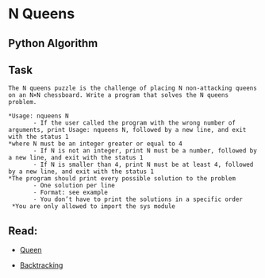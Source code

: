 # N Queens

## Python  Algorithm

## Task

    The N queens puzzle is the challenge of placing N non-attacking queens on an N×N chessboard. Write a program that solves the N queens problem.

    *Usage: nqueens N
           - If the user called the program with the wrong number of arguments, print Usage: nqueens N, followed by a new line, and exit with the status 1
    *where N must be an integer greater or equal to 4
           - If N is not an integer, print N must be a number, followed by a new line, and exit with the status 1
           - If N is smaller than 4, print N must be at least 4, followed by a new line, and exit with the status 1
    *The program should print every possible solution to the problem
           - One solution per line
           - Format: see example
           - You don’t have to print the solutions in a specific order
     *You are only allowed to import the sys module

## Read:

  * [Queen](https://en.wikipedia.org/wiki/Queen_%28chess%29)

  * [Backtracking](https://en.wikipedia.org/wiki/Backtracking)
